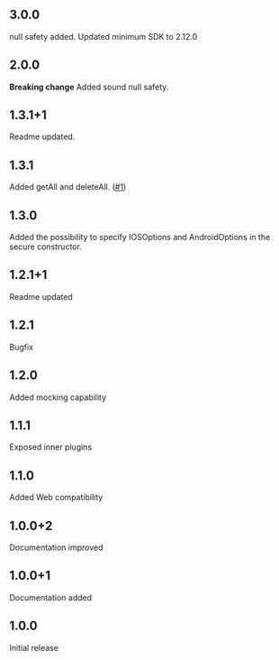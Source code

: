 ## 3.0.0
null safety added. Updated minimum SDK to 2.12.0 
## 2.0.0
**Breaking change** Added sound null safety.
## 1.3.1+1
Readme updated.
## 1.3.1
Added getAll and deleteAll. ([#1](https://github.com/magicleon94/storage_wrapper/issues/1))
## 1.3.0
Added the possibility to specify IOSOptions and AndroidOptions in the secure constructor.
## 1.2.1+1
Readme updated
## 1.2.1
Bugfix
## 1.2.0
Added mocking capability
## 1.1.1
Exposed inner plugins
## 1.1.0
Added Web compatibility
## 1.0.0+2
Documentation improved
## 1.0.0+1
Documentation added
## 1.0.0
Initial release